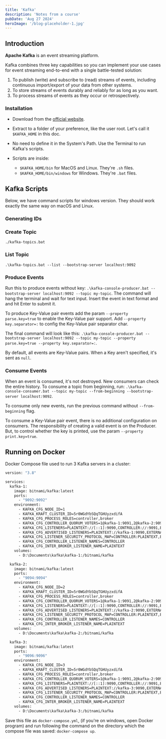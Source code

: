 ```yaml
---
title: 'Kafka'
description: 'Notes from a course'
pubDate: 'Aug 27 2024'
heroImage: '/blog-placeholder-1.jpg'
---
```


## Introduction

**Apache Kafka** is an event streaming platform.

Kafka combines three key capabilities so you can implement your use cases for event streaming end-to-end with a single battle-tested solution:

1. To publish (write) and subscribe to (read) streams of events, including continuous import/export of your data from other systems.
1. To store streams of events durably and reliably for as long as you want.
1. To process streams of events as they occur or retrospectively.

### Installation

- Download from the [official website](https://kafka.apache.org/downloads).

- Extract to a folder of your preference, like the user root. Let's call it `$KAFKA_HOME` in this doc.

- No need to define it in the System's Path. Use the Terminal to run Kafka's scripts.

- Scripts are inside:
  - `$KAFKA_HOME/bin` for MacOS and Linux. They're `.sh` files.
  - `$KAFKA_HOME/bin/windows` for Windows. They're `.bat` files.

## Kafka Scripts

Below, we have command scripts for windows version. They should work exactly the same way on macOS and Linux.

### Generating IDs

### Create Topic

`./kafka-topics.bat`

### List Topic

`.\kafka-topics.bat --list --bootstrap-server localhost:9092`

### Produce Events

Run this to produce events without key: `.\kafka-console-producer.bat --bootstrap-server localhost:9092 --topic my-topic`. The command will hang the terminal and wait for text input. Insert the event in text format and and hit Enter to submit it.

To produce Key-Value pair events add the param `--property parse.key=true` to enable the Key-Value pair support. Add `--property key.separator=:` to config the Key-Value pair separator char.

The final command will look like this: `.\kafka-console-producer.bat --bootstrap-server localhost:9092 --topic my-topic --property parse.key=true --property key.separator=:`.

By default, all events are Key-Value pairs. When a Key aren't specified, it's sent as `null`.

### Consume Events

When an event is consumed, it's not destroyed. New consumers can check the entire history. To consume a topic from beginning, run: `.\kafka-console-consumer.bat --topic my-topic --from-beginning --bootstrap-server localhost:9092`.

To consume only new events, run the previous command without `--from-beginning` flag.

To consume a Key-Value pair event, there is no additional configuration on consumers. The responsibility of creating a valid event is on the Producer. But, to control whether the key is printed, use the param `--property print.key=true`.

## Running on Docker

Docker Compose file used to run 3 Kafka servers in a cluster:

```Dockerfile
version: "3.8"

services:
  kafka-1:
    image: bitnami/kafka:latest
    ports:
      - "9092:9092"
    environment:
      - KAFKA_CFG_NODE_ID=1
      - KAFKA_KRAFT_CLUSTER_ID=5r0WGdYbSQqTGHUyzxdifA
      - KAFKA_CFG_PROCESS_ROLES=controller,broker
      - KAFKA_CFG_CONTROLLER_QUORUM_VOTERS=1@kafka-1:9091,2@kafka-2:9091,3@kafka-3:9091
      - KAFKA_CFG_LISTENERS=PLAINTEXT://[::1]:9090,CONTROLLER://:9091,EXTERNAL://:9092
      - KAFKA_CFG_ADVERTISED_LISTENERS=PLAINTEXT://kafka-1:9090,EXTERNAL://[::1]:9092
      - KAFKA_CFG_LISTENER_SECURITY_PROTOCOL_MAP=CONTROLLER:PLAINTEXT,EXTERNAL:PLAINTEXT,PLAINTEXT:PLAINTEXT
      - KAFKA_CFG_CONTROLLER_LISTENER_NAMES=CONTROLLER
      - KAFKA_CFG_INTER_BROKER_LISTENER_NAME=PLAINTEXT
    volumes:
      - D:\Documents\kafka\kafka-1:/bitnami/kafka

  kafka-2:
    image: bitnami/kafka:latest
    ports:
      - "9094:9094"
    environment:
      - KAFKA_CFG_NODE_ID=2
      - KAFKA_KRAFT_CLUSTER_ID=5r0WGdYbSQqTGHUyzxdifA
      - KAFKA_CFG_PROCESS_ROLES=controller,broker
      - KAFKA_CFG_CONTROLLER_QUORUM_VOTERS=1@kafka-1:9091,2@kafka-2:9091,3@kafka-3:9091
      - KAFKA_CFG_LISTENERS=PLAINTEXT://[::1]:9090,CONTROLLER://:9091,EXTERNAL://:9094
      - KAFKA_CFG_ADVERTISED_LISTENERS=PLAINTEXT://kafka-2:9090,EXTERNAL://[::1]:9094
      - KAFKA_CFG_LISTENER_SECURITY_PROTOCOL_MAP=CONTROLLER:PLAINTEXT,EXTERNAL:PLAINTEXT,PLAINTEXT:PLAINTEXT
      - KAFKA_CFG_CONTROLLER_LISTENER_NAMES=CONTROLLER
      - KAFKA_CFG_INTER_BROKER_LISTENER_NAME=PLAINTEXT
    volumes:
      - D:\Documents\kafka\kafka-2:/bitnami/kafka

  kafka-3:
    image: bitnami/kafka:latest
    ports:
      - "9096:9096"
    environment:
      - KAFKA_CFG_NODE_ID=3
      - KAFKA_KRAFT_CLUSTER_ID=5r0WGdYbSQqTGHUyzxdifA
      - KAFKA_CFG_PROCESS_ROLES=controller,broker
      - KAFKA_CFG_CONTROLLER_QUORUM_VOTERS=1@kafka-1:9091,2@kafka-2:9091,3@kafka-3:9091
      - KAFKA_CFG_LISTENERS=PLAINTEXT://[::1]:9090,CONTROLLER://:9091,EXTERNAL://:9096
      - KAFKA_CFG_ADVERTISED_LISTENERS=PLAINTEXT://kafka-3:9090,EXTERNAL://[::1]:9096
      - KAFKA_CFG_LISTENER_SECURITY_PROTOCOL_MAP=CONTROLLER:PLAINTEXT,EXTERNAL:PLAINTEXT,PLAINTEXT:PLAINTEXT
      - KAFKA_CFG_CONTROLLER_LISTENER_NAMES=CONTROLLER
      - KAFKA_CFG_INTER_BROKER_LISTENER_NAME=PLAINTEXT
    volumes:
      - D:\Documents\kafka\kafka-3:/bitnami/kafka
```

Save this file as `docker-compose.yml`, (if you're on windows, open Docker program) and run following the command on the directory which the compose file was saved: `docker-compose up`.
